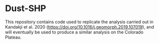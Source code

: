 # Dust-SHP
This repository contains code used to replicate the analysis carried out in Kandakji et al. 2020 (https://doi.org/10.1016/j.geomorph.2019.107019), and will eventually be used to produce a similar analysis on the Colorado Plateau.
